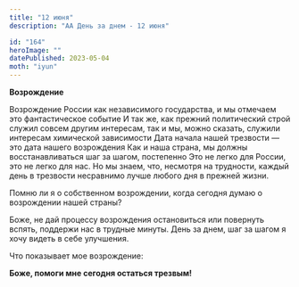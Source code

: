 ```yaml
---
title: "12 июня"
description: "АА День за днем - 12 июня"

id: "164"
heroImage: ""
datePublished: 2023-05-04
moth: "iyun"
---
```


**Возрождение**

Возрождение России как независимого государства, и мы отмечаем это
фантастическое событие И так же, как прежний политический строй служил совсем
другим интересам, так и мы, можно сказать, служили интересам химической
зависимости Дата начала нашей трезвости — это дата нашего возрождения Как и
наша страна, мы должны восстанавливаться шаг за шагом, постепенно Это не легко
для России, это не легко для нас. Но мы знаем, что, несмотря на трудности,
каждый день в трезвости несравнимо лучше любого дня в прежней жизни.

Помню ли я о собственном возрождении, когда сегодня думаю о возрождении нашей
страны?

Боже, не дай процессу возрождения остановиться или повернуть вспять, поддержи
нас в трудные минуты. День за днем, шаг за шагом я хочу видеть в себе
улучшения.

Что показывает мое возрождение:

**Боже, помоги мне сегодня остаться трезвым!**
